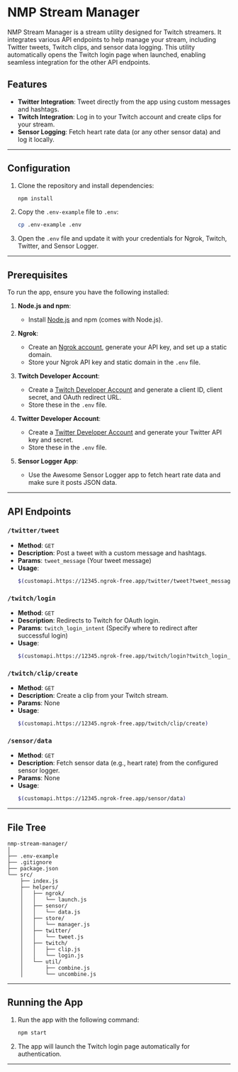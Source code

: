 
# NMP Stream Manager

NMP Stream Manager is a stream utility designed for Twitch streamers. It integrates various API endpoints to help manage your stream, including Twitter tweets, Twitch clips, and sensor data logging. This utility automatically opens the Twitch login page when launched, enabling seamless integration for the other API endpoints.

## Features

- **Twitter Integration**: Tweet directly from the app using custom messages and hashtags.
- **Twitch Integration**: Log in to your Twitch account and create clips for your stream.
- **Sensor Logging**: Fetch heart rate data (or any other sensor data) and log it locally.

---

## Configuration

1. Clone the repository and install dependencies:
   ```bash
   npm install
   ```

2. Copy the `.env-example` file to `.env`:
   ```bash
   cp .env-example .env
   ```

3. Open the `.env` file and update it with your credentials for Ngrok, Twitch, Twitter, and Sensor Logger.

---

## Prerequisites

To run the app, ensure you have the following installed:

1. **Node.js and npm**:
   - Install [Node.js](https://nodejs.org/) and npm (comes with Node.js).

2. **Ngrok**:
   - Create an [Ngrok account](https://ngrok.com/), generate your API key, and set up a static domain.
   - Store your Ngrok API key and static domain in the `.env` file.

3. **Twitch Developer Account**:
   - Create a [Twitch Developer Account](https://dev.twitch.tv/console/apps) and generate a client ID, client secret, and OAuth redirect URL.
   - Store these in the `.env` file.

4. **Twitter Developer Account**:
   - Create a [Twitter Developer Account](https://developer.twitter.com/en/apps) and generate your Twitter API key and secret.
   - Store these in the `.env` file.

5. **Sensor Logger App**:
   - Use the Awesome Sensor Logger app to fetch heart rate data and make sure it posts JSON data.

---

## API Endpoints

### `/twitter/tweet`
- **Method**: `GET`
- **Description**: Post a tweet with a custom message and hashtags.
- **Params**: `tweet_message` (Your tweet message)
- **Usage**:
  ```bash
  $(customapi.https://12345.ngrok-free.app/twitter/tweet?tweet_message=$(1:))
  ```

### `/twitch/login`
- **Method**: `GET`
- **Description**: Redirects to Twitch for OAuth login.
- **Params**: `twitch_login_intent` (Specify where to redirect after successful login)
- **Usage**:
  ```bash
  $(customapi.https://12345.ngrok-free.app/twitch/login?twitch_login_intent=/twitch/login/success)
  ```

### `/twitch/clip/create`
- **Method**: `GET`
- **Description**: Create a clip from your Twitch stream.
- **Params**: None
- **Usage**:
  ```bash
  $(customapi.https://12345.ngrok-free.app/twitch/clip/create)
  ```

### `/sensor/data`
- **Method**: `GET`
- **Description**: Fetch sensor data (e.g., heart rate) from the configured sensor logger.
- **Params**: None
- **Usage**:
  ```bash
  $(customapi.https://12345.ngrok-free.app/sensor/data)
  ```

---

## File Tree

```plaintext
nmp-stream-manager/
│
├── .env-example
├── .gitignore
├── package.json
└── src/
    ├── index.js
    ├── helpers/
    │   ├── ngrok/
    │   │   └── launch.js
    │   ├── sensor/
    │   │   └── data.js
    │   ├── store/
    │   │   └── manager.js
    │   ├── twitter/
    │   │   └── tweet.js
    │   ├── twitch/
    │   │   ├── clip.js
    │   │   └── login.js
    │   └── util/
    │       ├── combine.js
    │       └── uncombine.js
```

---

## Running the App

1. Run the app with the following command:
   ```bash
   npm start
   ```

2. The app will launch the Twitch login page automatically for authentication.

---
